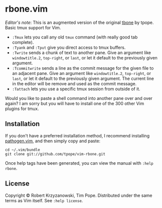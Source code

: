 # rbone.vim

*Editor's note*: This is an augmented version of the original [tbone](https://github.com/tpope/vim-tbone) by tpope.
Basic tmux support for Vim.

* `:Tmux` lets you call any old `tmux` command (with really good tab
  complete).
* `:Tyank` and `:Tput` give you direct access to tmux buffers.
* `:Twrite` sends a chunk of text to another pane.  Give an argument like
  `windowtitle.2`, `top-right`, or `last`, or let it default to the previously
  given argument.
* `:Tcommitwrite` sends a line as the commit message for the given file to an adjacent pane.
   Give an argument like `windowtitle.2`, `top-right`, or `last`, or let it default to the previously
   given argument. The current line in the editor will be remove and used as
   the commit message.
* `:Tattach` lets you use a specific tmux session from outside of it.

Would you like to paste a shell command into another pane over and over again?
I am sorry but you will have to install one of the 300 other Vim plugins for
tmux.

## Installation

If you don't have a preferred installation method, I recommend
installing [pathogen.vim](https://github.com/tpope/vim-pathogen), and
then simply copy and paste:

    cd ~/.vim/bundle
    git clone git://github.com/tpope/vim-rbone.git

Once help tags have been generated, you can view the manual with
`:help rbone`.

## License

Copyright © Robert Krzyzanowski, Tim Pope.  Distributed under the same terms as Vim itself.
See `:help license`.

